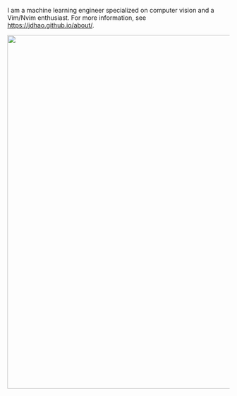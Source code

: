 I am a machine learning engineer specialized on computer vision and a Vim/Nvim enthusiast.
For more information, see https://jdhao.github.io/about/.

<p align="center">
<img src="https://github-readme-stats.vercel.app/api?username=jdhao&show_icons=true" width="800">
</p>

